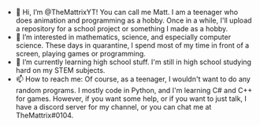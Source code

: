 - 👋 Hi, I’m @TheMattrixYT! You can call me Matt. I am a teenager who does animation and programming as a hobby. Once in a while, I'll upload a repository for a school project or something I made as a hobby.
- 👀 I’m interested in mathematics, science, and especially computer science. These days in quarantine, I spend most of my time in front of a screen, playing games or programming.
- 🌱 I’m currently learning high school stuff. I'm still in high school studying hard on my STEM subjects.
- 📫 How to reach me: Of course, as a teenager, I wouldn't want to do any random programs. I mostly code in Python, and I'm learning C# and C++ for games. However, if you want some help, or if you want to just talk, I have a discord server for my channel, or you can chat me at TheMattrix#0104.

<!---
TheMattrixYT/TheMattrixYT is a ✨ special ✨ repository because its `README.md` (this file) appears on your GitHub profile.
You can click the Preview link to take a look at your changes.
--->
